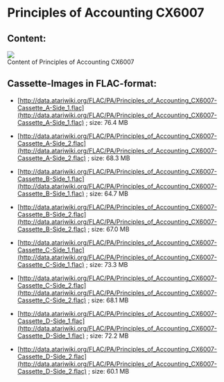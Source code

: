 # Principles of Accounting CX6007  
## Content:  
![](attachments/Principles+of+Accounting+CX6007.jpg)  
Content of Principles of Accounting CX6007  
  
  
## Cassette-Images in FLAC-format:  
- [http://data.atariwiki.org/FLAC/PA/Principles_of_Accounting_CX6007-Cassette_A-Side_1.flac](http://data.atariwiki.org/FLAC/PA/Principles_of_Accounting_CX6007-Cassette_A-Side_1.flac) ; size: 76.4 MB  
  
- [http://data.atariwiki.org/FLAC/PA/Principles_of_Accounting_CX6007-Cassette_A-Side_2.flac](http://data.atariwiki.org/FLAC/PA/Principles_of_Accounting_CX6007-Cassette_A-Side_2.flac) ; size: 68.3 MB  
  
- [http://data.atariwiki.org/FLAC/PA/Principles_of_Accounting_CX6007-Cassette_B-Side_1.flac](http://data.atariwiki.org/FLAC/PA/Principles_of_Accounting_CX6007-Cassette_B-Side_1.flac) ; size: 64.7 MB  
  
- [http://data.atariwiki.org/FLAC/PA/Principles_of_Accounting_CX6007-Cassette_B-Side_2.flac](http://data.atariwiki.org/FLAC/PA/Principles_of_Accounting_CX6007-Cassette_B-Side_2.flac) ; size: 67.0 MB  
  
- [http://data.atariwiki.org/FLAC/PA/Principles_of_Accounting_CX6007-Cassette_C-Side_1.flac](http://data.atariwiki.org/FLAC/PA/Principles_of_Accounting_CX6007-Cassette_C-Side_1.flac) ; size: 73.3 MB  
  
- [http://data.atariwiki.org/FLAC/PA/Principles_of_Accounting_CX6007-Cassette_C-Side_2.flac](http://data.atariwiki.org/FLAC/PA/Principles_of_Accounting_CX6007-Cassette_C-Side_2.flac) ; size: 68.1 MB  
  
- [http://data.atariwiki.org/FLAC/PA/Principles_of_Accounting_CX6007-Cassette_D-Side_1.flac](http://data.atariwiki.org/FLAC/PA/Principles_of_Accounting_CX6007-Cassette_D-Side_1.flac) ; size: 72.2 MB  
  
- [http://data.atariwiki.org/FLAC/PA/Principles_of_Accounting_CX6007-Cassette_D-Side_2.flac](http://data.atariwiki.org/FLAC/PA/Principles_of_Accounting_CX6007-Cassette_D-Side_2.flac) ; size: 60.1 MB  
  
